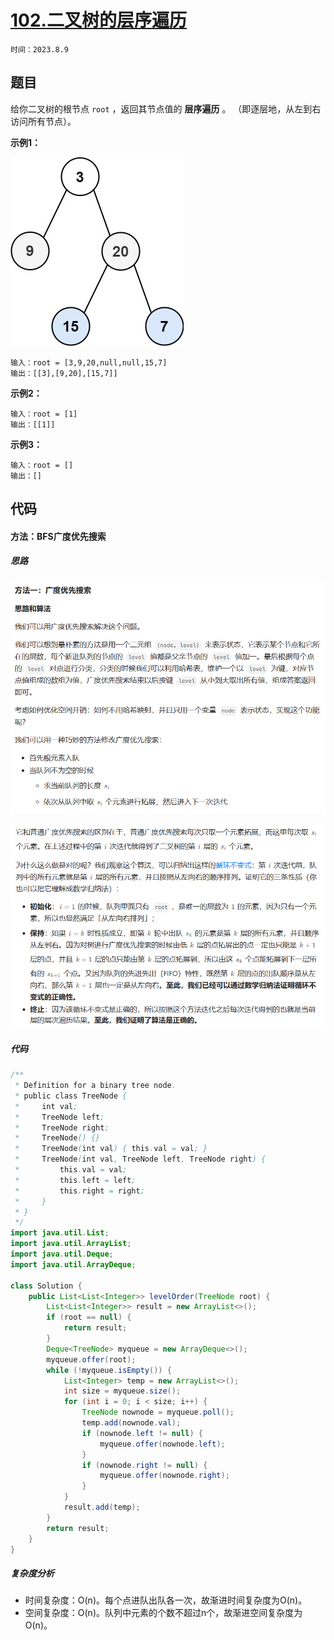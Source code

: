 # [102.二叉树的层序遍历](https://leetcode.cn/problems/binary-tree-level-order-traversal/)

`时间：2023.8.9`

## 题目

给你二叉树的根节点 `root` ，返回其节点值的 **层序遍历** 。 （即逐层地，从左到右访问所有节点）。

**示例1：**

![example1](pictures/example1.jpg)

```
输入：root = [3,9,20,null,null,15,7]
输出：[[3],[9,20],[15,7]]
```

**示例2：**

```
输入：root = [1]
输出：[[1]]
```

**示例3：**

```
输入：root = []
输出：[]
```

## 代码

#### 方法：BFS广度优先搜索

##### 思路

![1](pictures/1.png)

![2](pictures/2.png)

##### 代码

```java
/**
 * Definition for a binary tree node.
 * public class TreeNode {
 *     int val;
 *     TreeNode left;
 *     TreeNode right;
 *     TreeNode() {}
 *     TreeNode(int val) { this.val = val; }
 *     TreeNode(int val, TreeNode left, TreeNode right) {
 *         this.val = val;
 *         this.left = left;
 *         this.right = right;
 *     }
 * }
 */
import java.util.List;
import java.util.ArrayList;
import java.util.Deque;
import java.util.ArrayDeque;

class Solution {
    public List<List<Integer>> levelOrder(TreeNode root) {
        List<List<Integer>> result = new ArrayList<>();
        if (root == null) {
            return result;
        }
        Deque<TreeNode> myqueue = new ArrayDeque<>();
        myqueue.offer(root);
        while (!myqueue.isEmpty()) {
            List<Integer> temp = new ArrayList<>();
            int size = myqueue.size();
            for (int i = 0; i < size; i++) {
                TreeNode nownode = myqueue.poll();
                temp.add(nownode.val);
                if (nownode.left != null) {
                    myqueue.offer(nownode.left);
                }
                if (nownode.right != null) {
                    myqueue.offer(nownode.right);
                }
            }
            result.add(temp);
        }
        return result;
    }
}
```

##### 复杂度分析

- 时间复杂度：O(n)。每个点进队出队各一次，故渐进时间复杂度为O(n)。
- 空间复杂度：O(n)。队列中元素的个数不超过n个，故渐进空间复杂度为O(n)。